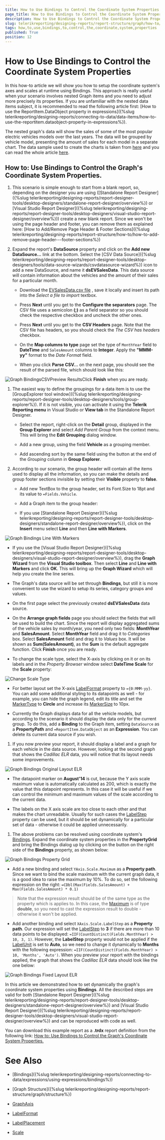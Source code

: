 ```yaml
---
title: How to Use Bindings to Control the Coordinate System Properties
page_title: How to Use Bindings to Control the Coordinate System Properties 
description: How to Use Bindings to Control the Coordinate System Properties
slug: telerikreporting/designing-reports/report-structure/graph/how-to/how-to-use-bindings-to-control-the-coordinate-system-properties
tags: how,to,use,bindings,to,control,the,coordinate,system,properties
published: True
position: 12
---
```


# How to Use Bindings to Control the Coordinate System Properties



In this how-to article we will show you how to setup the coordinate system's axes and scales at runtime using Bindings.         This approach is really useful when your scenario involves nested Graph items and you need to adjust more precisely its properties.         If you are unfamiliar with the nested data items subject, it is recommended to read the following article first:         [How to use the ReportItem.DataObject property in expressions]({%slug telerikreporting/designing-reports/connecting-to-data/data-items/how-to-use-the-reportitem.dataobject-property-in-expressions%}).       

The nested graph's data will show the sales of some of the most popular electric vehicles models over the last years.         The data will be grouped by vehicle model, presenting the amount of sales for each model in a separate chart.         The data sample used to create the charts is taken from          [here](http://jpwhitenissanleaf.com/)          and you can read the whole article          [here](http://jpwhitenissanleaf.com/2013/04/06/march-2013-sets-several-records-for-ev-sales/).       

## How to: Use Bindings to Control the Graph's Coordinate System Properties.

1. This scenario is simple enough to start from a blank report, so, depending on the designer you are using               ([Standalone Report Designer]({%slug telerikreporting/designing-reports/report-designer-tools/desktop-designers/standalone-report-designer/overview%})               or [Visual Studio Report Designer]({%slug telerikreporting/designing-reports/report-designer-tools/desktop-designers/visual-studio-report-designer/overview%}))               create a new blank report.                 Since we won't be using the page header and footer, you can remove them as explained here:               [How to Add/Remove Page Header & Footer Sections]({%slug telerikreporting/designing-reports/report-structure/how-to/how-to-add-remove-page-header---footer-sections%})

1. Expand the report's __DataSource__ property and click on the __Add new DataSource...__ link at the bottom.               Select the [CSV Data Source]({%slug telerikreporting/designing-reports/report-designer-tools/desktop-designers/tools/data-source-wizards/csvdatasource-wizard%}) icon to add a new DataSource,               and name it __dsEVSalesData__. This data source will contain information about the vehicles and the amount of their               sales for a particular month.             
   + Download the                    [EVSalesData.csv file](http://blogs.telerik.com/docs/default-source/reporting/evsalesinus.csv?sfvrsn=2)                 , save it locally and insert its path into the *Select a file to import* textbox.                 

   + Press __Next__ until you get to the __Configure the separators__ page.                   The CSV file uses a semicolon __(;)__ as a field separator so you should check the respective checkbox                   and uncheck the other ones.                 

   + Press __Next__ until you get to the __CSV Headers__ page.                   Note that the CSV file has headers, so you should check the *The CSV has headers* checkbox.                 

   + On the __Map columns to type__ page set the type of `MonthYear` field                   to __DateTime__ and `SalesAmount` columns to __Integer__.                   Apply the __"MMM-yy"__ format to the *Date Format* field.                 

   + When you click __Parse CSV...__ on the next page, you should see the result of the parsed file, which should look                   like this:                   

  ![Graph BindingsCSVPreview Results](images/Graph/HowToUseBindingsToControlCoordSystemProperties/GraphBindingsCSVPreviewResults.png)Click __Finish__ when you are ready.                 


1. The easiest way to define the groupings for a data item is to use the [GroupExplorer tool window]({%slug telerikreporting/designing-reports/report-designer-tools/desktop-designers/tools/group-explorer%}).               If it is not visible, you can activate it using the __Telerik Reporting menu__ in Visual Studio or __View tab__ in the Standalone Report Designer.             
   + Select the report, right-click on the __Detail__ group, displayed in the __Group Explorer__                 and select *Add Parent Group* from the context menu. This will bring the __Edit Grouping__                 dialog window.                 

   + Add a new group, using the field __Vehicle__ as a grouping member.                 

   + Add ascending sort by the same field using the button at the end of the *Grouping* column in __Group Explorer__.                 


1. According to our scenario, the group header will contain all the items used to display all the information,               so you can make the details and group footer sections invisible by setting their __Visible__ property to __false__.             
   + Add new TextBox to the group header, set its Font.Size to 18pt and its value to `=Fields.Vehicle`.                 

   + Add a Graph item to the group header:                 

   + If you use [Standalone Report Designer]({%slug telerikreporting/designing-reports/report-designer-tools/desktop-designers/standalone-report-designer/overview%}),                       click on the __Insert__ menu select __Line__ and then __Line with Markers__.                       

  ![Graph Bindings Line With Markers](images/Graph/HowToUseBindingsToControlCoordSystemProperties/GraphBindingsLineWithMarkers.png)

   + If you use the [Visual Studio Report Designer]({%slug telerikreporting/designing-reports/report-designer-tools/desktop-designers/visual-studio-report-designer/overview%}),                       drag the __Graph Wizard__ from the __Visual Studio toolbox__. Then select __Line__ and __Line with Markers__ and click                       __OK__.                     This will bring up the __Graph Wizard__ which will help you create the line series.                 

   + The Graph's data source will be set through __Bindings__, but still it is more convenient to use                   the wizard to setup its series, category groups and values.                 

   + On the first page select the previously created __dsEVSalesData__ data source.                     

   + On the __Arrange graph fields__ page you should select the fields that will be used to build the chart.                       Since the report will display aggregated sums of the vehicle sales by month/year, you need only two fields:                       __MonthYear__ and __SalesAmount__.                       Select __MonthYear__ field and drag it to *Categories* box.                       Select __SalesAmount__ field and drag it to *Values* box.                       It will be shown as __Sum(SalesAmount)__, as the __Sum__ is the default aggregate function.                       Click __Finish__ once you are ready.                     

   + To change the scale type, select the X-axis by clicking on it or on its labels and in the                      *Property Browser* window select __DateTime Scale__ for the __Scale__ property:                       

  ![Change Scale Type](images/Graph/HowToBarLineSeries/ChangeScaleType.png)

   + For better layout set the X-axis                        [LabelFormat](/reporting/api/Telerik.Reporting.GraphAxis#Telerik_Reporting_GraphAxis_LabelFormat)                        property to `={0:MMM-yy}`. You can add some additional styling to its datapoints as well -                       for example, you can hide the graph legend, edit its title and                       set the  [MarkerType](/reporting/api/Telerik.Reporting.LineSeries#Telerik_Reporting_LineSeries_MarkerType)                        to __Circle__ and increase its  [MarkerSize](/reporting/api/Telerik.Reporting.LineSeries#Telerik_Reporting_LineSeries_MarkerSize)                        to 10px.                     

   + Currently the Graph displays data for all the vehicle models, but according to the scenario it should display the data                   only for the current group. To do this, add a __Binding__ to the Graph item, setting                   `DataSource` as a __PropertyPath__                 and `=ReportItem.DataObject` as an __Expression__.                   You can delete its current data source if you wish.                 


1. If you now preview your report, it should display a label and a graph for each vehicle in the data source.               However, looking at the second graph that shows the *Cadillac ELR* data,               you will notice that its layout needs some improvements.               

  ![Graph Bindings Original Layout ELR](images/Graph/HowToUseBindingsToControlCoordSystemProperties/GraphBindingsOriginalLayout_ELR.png)
   + The datapoint marker on __August'14__ is cut, because the Y axis scale maximum value is automatically                   calculated as 200, which is exactly the value that this datapoint represents. In this case it will be useful if we can                   control the minimum and maximum values of the scale according to the current data.                 

   + The labels on the X axis scale are too close to each other and that makes the chart unreadable. Usually for such cases                   the  [LabelStep](/reporting/api/Telerik.Reporting.DateTimeScale#Telerik_Reporting_DateTimeScale_LabelStep)                    property can be used, but it should be set dynamically for a particular set of data - otherwise it could be                   applied unnecessarily.                 


1. The above problems can be resolved using coordinate system's                [Bindings](/reporting/api/Telerik.Reporting.GraphCoordinateSystem#Telerik_Reporting_GraphCoordinateSystem_Bindings).               Expand the coordinate system properties in the __PropertyGrid__ and bring the Bindings dialog up               by clicking on the button on the right side of the __Bindings__ property, as shown below:               

  ![Graph Bindings Property Grid](images/Graph/HowToUseBindingsToControlCoordSystemProperties/GraphBindingsPropertyGrid.png)
   + Add a new binding and select `YAxis.Scale.Maximum` as a __Property path__.                   Since we want to bind the scale maximum with the current graph data, it is a good idea to raise the maximum by 10%.                   To do so, set the following expression on the right: `=CDbl(Max(Fields.SalesAmount) + Max(Fields.SalesAmount) * 0.1)`

   >Note that the expression result should be of the same type as the property which is applies to.                     In this case, the  [Maximum](/reporting/api/Telerik.Reporting.NumericalScaleBase#Telerik_Reporting_NumericalScaleBase_Maximum)                      is of type  __double__, so you need to cast the expression result  to double - otherwise it won't be applied.                   

   + Add another binding and select `XAxis.Scale.LabelStep` as a __Property path__.                   Our expression will set the  [LabelStep](/reporting/api/Telerik.Reporting.DateTimeScale#Telerik_Reporting_DateTimeScale_LabelStep)  to                    __3__ if there are more than 10 data points to be displayed:                   `=IIF(CountDistinct(Fields.MonthYear) > 10, 3, 1)`.                 However, the __LabelStep__ property would not be applied if the                     [LabelUnit](/reporting/api/Telerik.Reporting.DateTimeScale#Telerik_Reporting_DateTimeScale_LabelUnit)  is set to __Auto__,                    so we need to change it dynamically to __Months__ with the following expression:                   `=IIF(CountDistinct(Fields.MonthYear) > 10, 'Months', 'Auto')`.                 When you preview your report with the bindings applied, the graph that shows the *Cadillac ELR* data                    should look like the one below:                   

  ![Graph Bindings Fixed Layout ELR](images/Graph/HowToUseBindingsToControlCoordSystemProperties/GraphBindingsFixedLayout_ELR.png)


In this article we demonstrated how to set dynamically the graph's coordinate system properties using __Bindings__.             All the described steps are valid for both             [Standalone Report Designer]({%slug telerikreporting/designing-reports/report-designer-tools/desktop-designers/standalone-report-designer/overview%})             and [Visual Studio Report Designer]({%slug telerikreporting/designing-reports/report-designer-tools/desktop-designers/visual-studio-report-designer/overview%}) and             can be reproduced with code as well.           

You can download this example report as a __.trdx__ report definition from the following link:                [How to: Use Bindings to Control the Graph's Coordinate System Properties.](http://blogs.telerik.com/docs/default-source/reporting/graphbindingsexample.trdx?sfvrsn=2) 


# See Also


 

* [Bindings]({%slug telerikreporting/designing-reports/connecting-to-data/expressions/using-expressions/bindings%})

 

* [Graph Structure]({%slug telerikreporting/designing-reports/report-structure/graph/structure%}) 

* [GraphAxis](/reporting/api/Telerik.Reporting.GraphAxis)  

* [LabelFormat](/reporting/api/Telerik.Reporting.GraphAxis#Telerik_Reporting_GraphAxis_LabelFormat)  

* [LabelPlacement](/reporting/api/Telerik.Reporting.GraphAxis#Telerik_Reporting_GraphAxis_LabelPlacement)  

* [Scale](/reporting/api/Telerik.Reporting.GraphAxis#Telerik_Reporting_GraphAxis_Scale)

